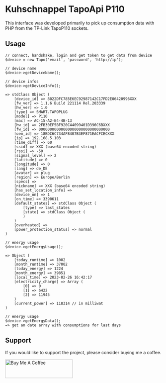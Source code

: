 # Kuhschnappel TapoApi P110

This interface was developed primarily to pick up consumption data with PHP from the TP-Link TapoP110 sockets.


## Usage

``` 
// connect, handshake, login and get token to get data from device
$device = new Tapo('email', 'password', 'http://ip');
```

``` 
// device name
$device->getDeviceName();
``` 

``` 
// device infos
$device->getDeviceInfo();

=> stdClass Object (
    [device_id] => 8022DFC785E6EC92987142C17FD2E06420996XXX
    [fw_ver] => 1.1.6 Build 221114 Rel.203339
    [hw_ver] => 1.0
    [type] => SMART.TAPOPLUG
    [model] => P110
    [mac] => AC-15-A2-E4-4B-13
    [hw_id] => 2FB30EF5BF920C44099401D396C6BXXX
    [fw_id] => 00000000000000000000000000000000
    [oem_id] => 18BDC6C734AF8407B3EF871EACFCECXXX
    [ip] => 192.168.5.103
    [time_diff] => 60
    [ssid] => XXX (base64 encoded string)
    [rssi] => -50
    [signal_level] => 2
    [latitude] => 0
    [longitude] => 0
    [lang] => de_DE
    [avatar] => plug
    [region] => Europe/Berlin
    [specs] => 
    [nickname] => XXX (base64 encoded string)
    [has_set_location_info] => 
    [device_on] => 1
    [on_time] => 3390611
    [default_states] => stdClass Object (
        [type] => last_states
        [state] => stdClass Object (
        )
    )
    [overheated] => 
    [power_protection_status] => normal
)
``` 

``` 
// energy usage
$device->getEnergyUsage();

=> Object (
    [today_runtime] => 1002
    [month_runtime] => 37002
    [today_energy] => 1224
    [month_energy] => 39851
    [local_time] => 2023-02-26 16:42:17
    [electricity_charge] => Array (
        [0] => 0
        [1] => 6422
        [2] => 11945
    )
    [current_power] => 118314 // in milliwat
)
``` 

``` 
// energy usage
$device->getEnergyData();
=> get an date array with consumptions for last days
```


## Support

If you would like to support the project, please consider buying me a coffee.

<a href="https://www.buymeacoffee.com/kuhschnappel" target="_blank"><img src="https://cdn.buymeacoffee.com/buttons/v2/default-yellow.png" alt="Buy Me A Coffee" style="height: 60px !important;width: 217px !important;" ></a>
